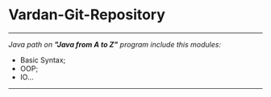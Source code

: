 # Vardan-Git-Repository
---

*Java path on **"Java from A to Z"** program include this modules:*
* Basic Syntax;
* OOP;
* IO...

---